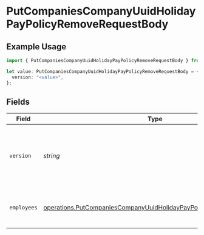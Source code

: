 # PutCompaniesCompanyUuidHolidayPayPolicyRemoveRequestBody

## Example Usage

```typescript
import { PutCompaniesCompanyUuidHolidayPayPolicyRemoveRequestBody } from "gusto_embedded/models/operations";

let value: PutCompaniesCompanyUuidHolidayPayPolicyRemoveRequestBody = {
  version: "<value>",
};
```

## Fields

| Field                                                                                                                                                             | Type                                                                                                                                                              | Required                                                                                                                                                          | Description                                                                                                                                                       |
| ----------------------------------------------------------------------------------------------------------------------------------------------------------------- | ----------------------------------------------------------------------------------------------------------------------------------------------------------------- | ----------------------------------------------------------------------------------------------------------------------------------------------------------------- | ----------------------------------------------------------------------------------------------------------------------------------------------------------------- |
| `version`                                                                                                                                                         | *string*                                                                                                                                                          | :heavy_check_mark:                                                                                                                                                | The current version of the object. See the [versioning guide](https://docs.gusto.com/embedded-payroll/docs/idempotency) for information on how to use this field. |
| `employees`                                                                                                                                                       | [operations.PutCompaniesCompanyUuidHolidayPayPolicyRemoveEmployees](../../models/operations/putcompaniescompanyuuidholidaypaypolicyremoveemployees.md)[]          | :heavy_minus_sign:                                                                                                                                                | An array of employee objects, each containing an employee_uuid.                                                                                                   |